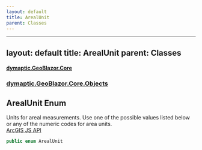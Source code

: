 ```yaml
---
layout: default
title: ArealUnit
parent: Classes
---
```

---
layout: default
title: ArealUnit
parent: Classes
---
#### [dymaptic.GeoBlazor.Core](index.html 'index')
### [dymaptic.GeoBlazor.Core.Objects](index.html#dymaptic.GeoBlazor.Core.Objects 'dymaptic.GeoBlazor.Core.Objects')

## ArealUnit Enum

Units for areal measurements. Use one of the possible values listed below or any of the numeric codes for area units.  
<a target="_blank" href="https://developers.arcgis.com/javascript/latest/api-reference/esri-geometry-geometryEngine.html#ArealUnits">ArcGIS JS API</a>

```csharp
public enum ArealUnit
```

